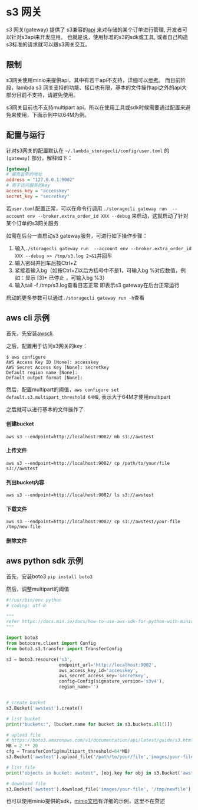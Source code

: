 # s3 网关

s3 网关(gateway) 提供了 s3兼容的[api](https://docs.aws.amazon.com/AmazonS3/latest/API/Welcome.html) 来对存储的某个订单进行管理, 开发者可以针对s3api来开发应用。
也就是说，使用标准的s3的sdk或工具, 或者自己构造s3标准的请求就可以跟s3网关交互。

## 限制
s3网关使用minio来提供api，其中有若干api不支持，详细可以[参考](https://github.com/minio/minio/blob/master/docs/minio-limits.md#list-of-amazon-s3-apis-not-supported-on-minio)。
而目前阶段，lambda s3 网关支持的功能、接口也有限，基本的文件操作api之外的api大部分目前不支持，请避免使用。

s3网关目前也不支持multipart api，所以在使用工具或sdk时候需要通过配置来避免来使用，下面示例中以64M为例。


## 配置与运行

针对s3网关的配置默认在 `~/.lambda_storagecli/config/user.toml` 的 `[gateway]` 部分，解释如下：
```ini
[gateway]
# 服务监听的地址
address = "127.0.0.1:9002"
# 用于访问服务的key
access_key = "accesskey"
secret_key = "secretkey"
```

若`user.toml`配置正常，可以在命令行调用 `./storagecli gateway run  --account env --broker.extra_order_id XXX --debug` 来启动，这就启动了针对某个订单的s3网关服务

如需在后台一直启动s3 gateway服务，可进行如下操作步骤：
1. 输入`./storagecli gateway run  --account env --broker.extra_order_id XXX --debug >> /tmp/s3.log 2>&1`并回车
2. 输入密码并回车后按Ctrl+Z
3. 紧接着输入bg（如按Ctrl+Z以后方括号中不是1，可输入bg %对应数值，例如：显示 [3]+  已停止  ，可输入bg %3）
4. 输入tail -f /tmp/s3.log查看日志正常 即表示s3 gateway在后台正常运行

启动的更多参数可以通过`./storagecli gateway run -h`查看

## aws cli 示例

首先，先安装[awscli](https://docs.aws.amazon.com/cli/latest/userguide/installing.html).

之后，配置用于访问s3网关的key：
```
$ aws configure
AWS Access Key ID [None]: accesskey
AWS Secret Access Key [None]: secretkey
Default region name [None]:
Default output format [None]:
```

然后，配置multipart的阈值，`aws configure set default.s3.multipart_threshold 64MB`, 表示大于64M才使用multipart

之后就可以进行基本的文件操作了.
#### 创建bucket

`aws s3 --endpoint=http://localhost:9002/ mb s3://awstest`

#### 上传文件

`aws s3 --endpoint=http://localhost:9002/ cp /path/to/your/file s3://awstest`

#### 列出bucket内容

`aws s3 --endpoint=http://localhost:9002/ ls s3://awstest`

#### 下载文件

`aws s3 --endpoint=http://localhost:9002/ cp s3://awstest/your-file /tmp/new-file`

#### 删除文件


## aws python sdk 示例

首先，安装boto3 `pip install boto3`

然后，调整multipart的阈值

```python
#!/usr/bin/env python
# coding: utf-8

"""
refer https://docs.min.io/docs/how-to-use-aws-sdk-for-python-with-minio-server.html
"""

import boto3
from botocore.client import Config
from boto3.s3.transfer import TransferConfig

s3 = boto3.resource('s3',
                    endpoint_url='http://localhost:9002',
                    aws_access_key_id='accesskey',
                    aws_secret_access_key='secretkey',
                    config=Config(signature_version='s3v4'),
                    region_name='')


# create bucket
s3.Bucket('awstest').create()

# list bucket
print("buckets:", [bucket.name for bucket in s3.buckets.all()])

# upload file
# https://boto3.amazonaws.com/v1/documentation/api/latest/guide/s3.html#multipart-transfers
MB = 2 ** 20
cfg = TransferConfig(multipart_threshold=64*MB)
s3.Bucket('awstest').upload_file('/path/to/your/file','images/your-file', Config=cfg)

# list file
print("objects in bucket: awstest", [obj.key for obj in s3.Bucket('awstest2').objects.filter(Prefix='images/')])

# download file
s3.Bucket('awstest').download_file('images/your-file', '/tmp/newfile')
```



也可以使用minio提供的sdk，[minio文档](https://docs.min.io/docs/python-client-quickstart-guide)有详细的示例，这里不在赘述

